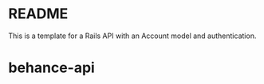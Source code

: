 # README

This is a template for a Rails API with an Account model and authentication.
# behance-api
